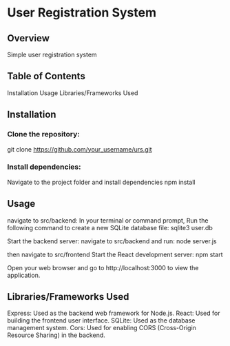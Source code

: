 # User Registration System

## Overview
Simple user registration system

## Table of Contents
Installation
Usage
Libraries/Frameworks Used

## Installation
### Clone the repository:

git clone https://github.com/your_username/urs.git


### Install dependencies:
Navigate to the project folder and install dependencies
npm install

## Usage
navigate to src/backend:
In your terminal or command prompt, 
Run the following command to create a new SQLite database file:
sqlite3 user.db

Start the backend server:
navigate to src/backend
and run:  node server.js

then navigate to src/frontend
Start the React development server:
npm start

Open your web browser and go to http://localhost:3000 to view the application.

## Libraries/Frameworks Used
Express: Used as the backend web framework for Node.js.
React: Used for building the frontend user interface.
SQLite: Used as the database management system.
Cors: Used for enabling CORS (Cross-Origin Resource Sharing) in the backend.